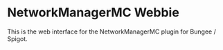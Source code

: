 # NetworkManagerMC Webbie

This is the web interface for the NetworkManagerMC plugin for Bungee / Spigot.
